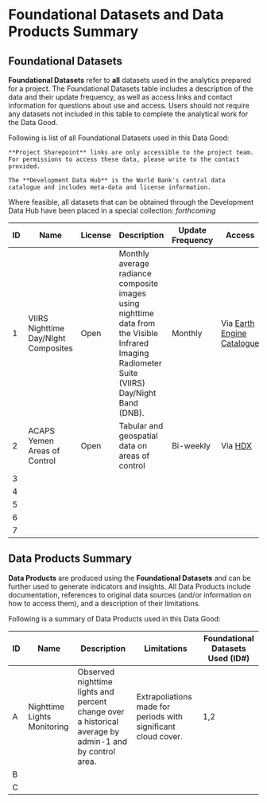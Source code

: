 # Foundational Datasets and Data Products Summary

## Foundational Datasets

**Foundational Datasets** refer to **all** datasets used in the analytics prepared for a project. The Foundational Datasets table includes a description of the data and their update frequency, as well as access links and contact information for questions about use and access. Users should not require any datasets not included in this table to complete the analytical work for the Data Good.

Following is list of all Foundational Datasets used in this Data Good:

```{note}
**Project Sharepoint** links are only accessible to the project team. For permissions to access these data, please write to the contact provided.

The **Development Data Hub** is the World Bank's central data catalogue and includes meta-data and license information.
```

Where feasible, all datasets that can be obtained through the Development Data Hub have been placed in a special collection: *forthcoming*

| ID  | Name                                 | License | Description                                                                                                                                     | Update Frequency | Access                                                                                                                     | Contact                                          |
| --- | ------------------------------------ | ------- | ----------------------------------------------------------------------------------------------------------------------------------------------- | ---------------- | -------------------------------------------------------------------------------------------------------------------------- | ------------------------------------------------ |
| 1   | VIIRS Nighttime Day/NIght Composites | Open    | Monthly average radiance composite images using nighttime data from the Visible Infrared Imaging Radiometer Suite (VIIRS) Day/Night Band (DNB). | Monthly          | Via [Earth Engine Catalogue](https://developers.google.com/earth-engine/datasets/catalog/NOAA_VIIRS_DNB_MONTHLY_V1_VCMCFG) | Andres Chamorro (achamorroelizond@worldbank.org) |
| 2   | ACAPS Yemen Areas of Control         | Open    | Tabular and geospatial data on areas of control                                                                                                 | Bi-weekly        | Via [HDX](https://data.humdata.org/dataset/yemen-areas-of-control)                                                         | Steve Penson (spenson@worldbank.org)             |
| 3   |                                      |         |                                                                                                                                                 |                  |                                                                                                                            |                                                  |
| 4   |                                      |         |                                                                                                                                                 |                  |                                                                                                                            |                                                  |
| 5   |                                      |         |                                                                                                                                                 |                  |                                                                                                                            |                                                  |
| 6   |                                      |         |                                                                                                                                                 |                  |                                                                                                                            |                                                  |
| 7   |                                      |         |                                                                                                                                                 |                  |                                                                                                                            |                                                  |

## Data Products Summary

**Data Products** are produced using the **Foundational Datasets** and can be further used to generate indicators and insights. All Data Products include documentation, references to original data sources (and/or information on how to access them), and a description of their limitations.

Following is a summary of Data Products used in this Data Good:

| ID  | Name                        | Description                                                                                            | Limitations                                                    | Foundational Datasets Used (ID#) |
| --- | --------------------------- | ------------------------------------------------------------------------------------------------------ | -------------------------------------------------------------- | -------------------------------- |
| A   | Nighttime Lights Monitoring | Observed nighttime lights and percent change over a historical average by admin-1 and by control area. | Extrapoliations made for periods with significant cloud cover. | 1,2                              |
| B   |                             |                                                                                                        |                                                                |                                  |
| C   |                             |                                                                                                        |                                                                |                                  |
